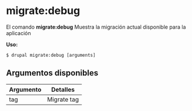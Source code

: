 # migrate:debug
El comando **migrate:debug** Muestra la migración actual disponible para la aplicación

**Uso:**
```
$ drupal migrate:debug [arguments] 
```

## Argumentos disponibles
Argumento | Detalles
---------|-------------
tag | Migrate tag
